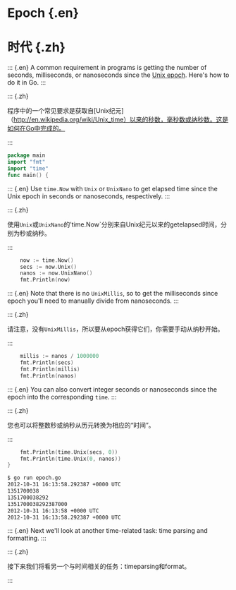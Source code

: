 
# Epoch {.en}


# 时代 {.zh}


::: {.en}
A common requirement in programs is getting the number
of seconds, milliseconds, or nanoseconds since the
[Unix epoch](http://en.wikipedia.org/wiki/Unix_time).
Here's how to do it in Go.
:::

::: {.zh}

程序中的一个常见要求是获取自[Unix纪元]（http://en.wikipedia.org/wiki/Unix_time）以来的秒数，毫秒数或纳秒数。这是如何在Go中完成的。

:::


```go
package main
import "fmt"
import "time"
func main() {
```


::: {.en}
Use `time.Now` with `Unix` or `UnixNano` to get
elapsed time since the Unix epoch in seconds or
nanoseconds, respectively.
:::

::: {.zh}

使用`Unix`或`UnixNano`的'time.Now`分别来自Unix纪元以来的getelapsed时间，分别为秒或纳秒。

:::


```go
	now := time.Now()
	secs := now.Unix()
	nanos := now.UnixNano()
	fmt.Println(now)
```


::: {.en}
Note that there is no `UnixMillis`, so to get the
milliseconds since epoch you'll need to manually
divide from nanoseconds.
:::

::: {.zh}

请注意，没有`UnixMillis`，所以要从epoch获得它们，你需要手动从纳秒开始。

:::


```go
	millis := nanos / 1000000
	fmt.Println(secs)
	fmt.Println(millis)
	fmt.Println(nanos)
```


::: {.en}
You can also convert integer seconds or nanoseconds
since the epoch into the corresponding `time`.
:::

::: {.zh}

您也可以将整数秒或纳秒从历元转换为相应的“时间”。

:::


```go
	fmt.Println(time.Unix(secs, 0))
	fmt.Println(time.Unix(0, nanos))
}
```


```sh
$ go run epoch.go 
2012-10-31 16:13:58.292387 +0000 UTC
1351700038
1351700038292
1351700038292387000
2012-10-31 16:13:58 +0000 UTC
2012-10-31 16:13:58.292387 +0000 UTC
```


::: {.en}
Next we'll look at another time-related task: time
parsing and formatting.
:::

::: {.zh}

接下来我们将看另一个与时间相关的任务：timeparsing和format。

:::



